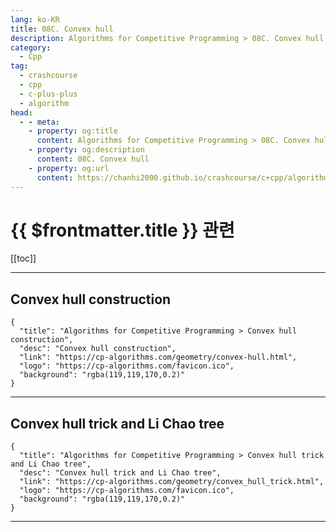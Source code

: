 ```yaml
---
lang: ko-KR
title: 08C. Convex hull
description: Algorithms for Competitive Programming > 08C. Convex hull
category:
  - Cpp
tag: 
  - crashcourse
  - cpp
  - c-plus-plus
  - algorithm
head:
  - - meta:
    - property: og:title
      content: Algorithms for Competitive Programming > 08C. Convex hull
    - property: og:description
      content: 08C. Convex hull
    - property: og:url
      content: https://chanhi2000.github.io/crashcourse/c+cpp/algorithms-for-competitive-programming/08-geometry/08C.html
---
```


# {{ $frontmatter.title }} 관련

[[toc]]

---

## Convex hull construction

```component VPCard
{
  "title": "Algorithms for Competitive Programming > Convex hull construction",
  "desc": "Convex hull construction",
  "link": "https://cp-algorithms.com/geometry/convex-hull.html",
  "logo": "https://cp-algorithms.com/favicon.ico",
  "background": "rgba(119,119,170,0.2)"
}
```

---

## Convex hull trick and Li Chao tree

```component VPCard
{
  "title": "Algorithms for Competitive Programming > Convex hull trick and Li Chao tree",
  "desc": "Convex hull trick and Li Chao tree",
  "link": "https://cp-algorithms.com/geometry/convex_hull_trick.html",
  "logo": "https://cp-algorithms.com/favicon.ico",
  "background": "rgba(119,119,170,0.2)"
}
```

---

<TagLinks />